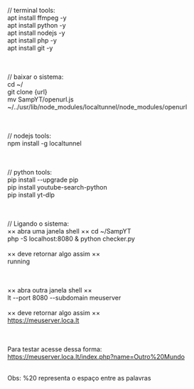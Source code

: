 // terminal tools:<br>
apt install ffmpeg -y<br>
apt install python -y<br>
apt install nodejs -y<br>
apt install php -y<br>
apt install git -y<br><br><br>



// baixar o sistema:<br>
cd ~/<br>
git clone {url}<br>
mv SampYT/openurl.js ~/../usr/lib/node_modules/localtunnel/node_modules/openurl<br><br><br>



// nodejs tools:<br>
npm install -g localtunnel<br><br><br>



// python tools:<br>
pip install --upgrade pip<br>
pip install youtube-search-python<br>
pip install yt-dlp<br><br><br>



// Ligando o sistema:<br>
×× abra uma janela shell ××
cd ~/SampYT<br>
php -S localhost:8080 & python checker.py
<br><br>
×× deve retornar algo assim ××<br>
running<br><br><br>

×× abra outra janela shell ××<br>
lt --port 8080 --subdomain meuserver
<br><br>
×× deve retornar algo assim ××<br>
https://meuserver.loca.lt<br><br><br>



Para testar acesse dessa forma:<br>
https://meuserver.loca.lt/index.php?name=Outro%20Mundo<br><br>

Obs: %20 representa o espaço entre as palavras
